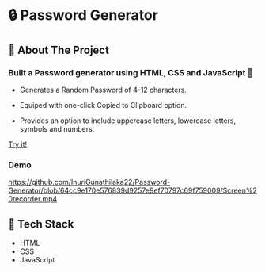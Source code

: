 # 🔒 Password Generator

## 📝 About The Project

### Built a Password generator using HTML, CSS and JavaScript 🌟

- Generates a Random Password of 4-12 characters.

- Equiped with one-click Copied to Clipboard option.

- Provides an option to include uppercase letters, lowercase letters, symbols and numbers.


[Try it!](https://inurigunathilaka-password-generator.netlify.app/)

### Demo
https://github.com/InuriGunathilaka22/Password-Generator/blob/64cc9e170e576839d9257e9ef70797c69f759009/Screen%20recorder.mp4



## 🚀 Tech Stack

- HTML
- CSS
- JavaScript

